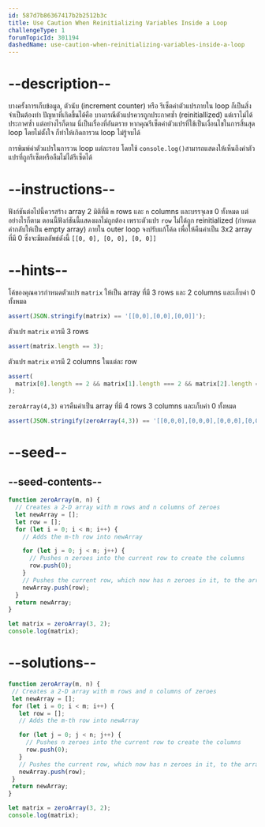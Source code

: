 ```yaml
---
id: 587d7b86367417b2b2512b3c
title: Use Caution When Reinitializing Variables Inside a Loop
challengeType: 1
forumTopicId: 301194
dashedName: use-caution-when-reinitializing-variables-inside-a-loop
---
```


# --description--

บางครั้งการเก็บข้อมูล, ตัวนับ (increment counter) หรือ รีเซ็ตค่าตัวแปรภายใน loop ก็เป็นสิ่งจำเป็นต้องทำ ปัญหาที่เกิดขึ้นได้คือ บางกรณีตัวแปรควรถูกประกาศซ้ำ (reinitiallized) แต่เราไม่ได้ประกาศซ้ำ แต่อย่างไรก็ตาม นี่เป็นเรื่องที่อันตราย หากคุณรีเซ็ตค่าตัวแปรที่ใช้เป็นเงื่อนไขในการสิ้นสุด loop โดยไม่ตั้งใจ ก็ทำให้เกิดการวน loop ไม่รู้จบได้

การพิมพ์ค่าตัวแปรในการวน loop แต่ละรอบ โดยใช้ `console.log()`สามารถแสดงให้เห็นถึงค่าตัวแปรที่ถูกรีเซ็ตหรือลืมไม่ได้รีเซ็ตได้

# --instructions--

ฟังก์ชันต่อไปนี้ควรสร้าง array 2 มิติที่มี `m` rows และ `n` columns และบรรจุเลข 0 ทั้งหมด แต่อย่างไรก็ตาม ตอนนี้ฟังก์ชันนี้แสดงผลไม่ถูกต้อง เพราะตัวแปร `row` ไม่ได้ถูก reinitialized (กำหนดค่ากลับให้เป็น empty array) ภายใน outer loop จงปรับแก้โค้ด เพื่อให้คืนค่าเป็น 3x2 array ที่มี 0 ซึ่งจะมีผลลัพธ์ดังนี้ `[[0, 0], [0, 0], [0, 0]]`

# --hints--

โค้ของคุณควรกำหนดตัวแปร `matrix` ให้เป็น array ที่มี 3 rows และ 2 columns และเก็บค่า 0 ทั้งหมด

```js
assert(JSON.stringify(matrix) == '[[0,0],[0,0],[0,0]]');
```

ตัวแปร `matrix` ควรมี 3 rows

```js
assert(matrix.length == 3);
```

ตัวแปร `matrix` ควรมี 2 columns ในแต่ละ row

```js
assert(
  matrix[0].length == 2 && matrix[1].length === 2 && matrix[2].length === 2
);
```

`zeroArray(4,3)` ควรคืนค่าเป็น array ที่มี 4 rows 3 columns และเก็บค่า 0 ทั้งหมด

```js
assert(JSON.stringify(zeroArray(4,3)) == '[[0,0,0],[0,0,0],[0,0,0],[0,0,0]]');
```

# --seed--

## --seed-contents--

```js
function zeroArray(m, n) {
  // Creates a 2-D array with m rows and n columns of zeroes
  let newArray = [];
  let row = [];
  for (let i = 0; i < m; i++) {
    // Adds the m-th row into newArray

    for (let j = 0; j < n; j++) {
      // Pushes n zeroes into the current row to create the columns
      row.push(0);
    }
    // Pushes the current row, which now has n zeroes in it, to the array
    newArray.push(row);
  }
  return newArray;
}

let matrix = zeroArray(3, 2);
console.log(matrix);

```

# --solutions--

```js
function zeroArray(m, n) {
 // Creates a 2-D array with m rows and n columns of zeroes
 let newArray = [];
 for (let i = 0; i < m; i++) {
   let row = [];
   // Adds the m-th row into newArray

   for (let j = 0; j < n; j++) {
     // Pushes n zeroes into the current row to create the columns
     row.push(0);
   }
   // Pushes the current row, which now has n zeroes in it, to the array
   newArray.push(row);
 }
 return newArray;
}

let matrix = zeroArray(3, 2);
console.log(matrix);

```
